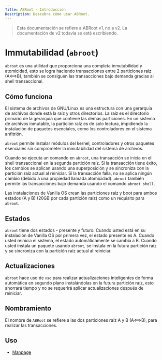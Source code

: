 ```yaml
---
Title: ABRoot - Introducción
Description: Descubra cómo usar ABRoot.
---
```


> Esta documentación se refiere a ABRoot v1, no a v2. La documentación de v2 todavía se está escribiendo.

# Immutabilidad (`abroot`)

`abroot` es una utilidad que proporciona una completa inmutabilidad y atomicidad, esto se logra haciendo transacciones entre 2 particiones raíz (A⟺B), también se consiguen las transacciones bajo demanda gracias al shell transaccional. 
## Cómo funciona

El sistema de archivos de GNU/Linux es una estructura con una gerarquía de archivos donde está la raíz y otros directorios.
La raíz es el directorio primario de la gerarquía que contiene las demás particiones.
En un sistema de archivos inmutable, la partición raíz es de solo lectura, impidiendo la instalación de paquetes esenciales, como los controladores en el sistema anfitrión. 

`abroot` permite instalar módulos del kernel, controladores y otros paquetes esenciales sin comprometer la inmutabilidad del sistema de archivos.

Cuando se ejecuta un comando en `abroot`, una transacción se inicia en el shell transaccional en la segunda partición raíz. Si la transacción tiene éxito, los cambios se aplican usando una superposición y se sincroniza con la partición raíz actual al reiniciar. Si la transacción falla, no se aplica ningún cambio (debido a una propiedad llamada atomicidad). `abroot` también permite las transacciones bajo demanda usando el comando `abroot shell`.

Las instalaciones de Vanilla OS crean las particiones raíz y boot para ambos estados (A y B) (20GB por cada partición raíz) como un requisito para `abroot`.

## Estados

`abroot` tiene dos estados - presente y futuro. Cuando usted está en su instalación de Vanilla OS por primera vez, el estado presente es A. Cuando usted reinicia el sistema, el estado automáticamente se cambia a B. Cuando usted instala un paquete usando `abroot`, se instala en la futura partición raíz y se sincroniza con la partición raíz actual al reiniciar.

## Actualizaciones

`abroot` hace uso de `vso` para realizar actualizaciones inteligentes de forma automática en segundo plano instalándolas en la futura partición raíz, esto ahorrará tiempo y no se requerirá aplicar actualizaciones después de reiniciar.

## Nombramiento

El nombre de `ABRoot` se refiere a las dos particiones raíz A y B (A⟺B), para realizar las transacciones. 

## Uso

- [Manpage](/docs/ABRoot/manpage)

